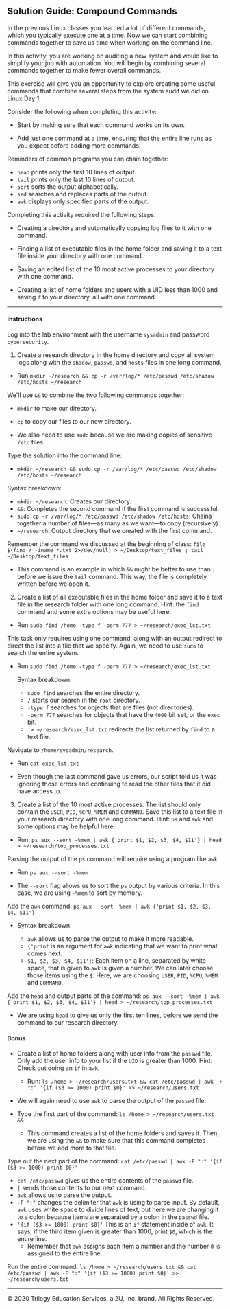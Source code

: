## Solution Guide: Compound Commands

In the previous Linux classes you learned a lot of different commands, which you typically execute one at a time. Now we can start combining commands together to save us time when working on the command line.

In this activity, you are working on auditing a new system and would like to simplify your job with automation. You will begin by combining several commands together to make fewer overall commands.

This exercise will give you an opportunity to explore creating some useful commands that combine several steps from the system audit we did on Linux Day 1.

Consider the following when completing this activity: 

  - Start by making sure that each command works on its own.

  - Add just one command at a time, ensuring that the entire line runs as you expect before adding more commands.

Reminders of common programs you can chain together:

- `head` prints only the first 10 lines of output.
- `tail` prints only the last 10 lines of output.
- `sort` sorts the output alphabetically.
- `sed`  searches and replaces parts of the output.
- `awk`  displays only specified parts of the output.


Completing this activity required the following steps:

- Creating a directory and automatically copying log files to it with one command.

- Finding a list of executable files in the home folder and saving it to a text file inside your directory with one command.

- Saving an edited list of the 10 most active processes to your directory with one command.

- Creating a list of home folders and users with a UID less than 1000 and saving it to your directory, all with one command.

---

#### Instructions

Log into the lab environment with the username `sysadmin` and password `cybersecurity`.

1. Create a research directory in the home directory and copy all system logs along with the `shadow`, `passwd`, and `hosts` files in one long command.

- Run `mkdir ~/research && cp -r /var/log/* /etc/passwd /etc/shadow /etc/hosts ~/research`

We'll use `&&` to combine the two following commands together:

- `mkdir` to make our directory.

- `cp` to copy our files to our new directory.

- We also need to use `sudo` because we are making copies of sensitive `/etc` files.

Type the solution into the command line:

- `mkdir ~/research && sudo cp -r /var/log/* /etc/passwd /etc/shadow /etc/hosts ~/research`

Syntax breakdown:

- `mkdir ~/research`: Creates our directory.
- `&&`: Completes the second command if the first command is successful.
- `sudo cp -r /var/log/* /etc/passwd /etc/shadow /etc/hosts`: Chains together a number of files—as many as we want—to copy (recursively). 
- `~/research`: Output directory that we created with the first command.

Remember the command we discussed at the beginning of class: `file $(find / -iname *.txt 2>/dev/null) > ~/Desktop/text_files ; tail ~/Desktop/text_files`

- This command is an example in which `&&` might be better to use than `;` before we issue the `tail` command. This way, the file is completely written before we open it.

2. Create a list of all executable files in the home folder and save it to a text file in the research folder with one long command.  Hint:  the `find` command and some extra options may be useful here.

- Run `sudo find /home -type f -perm 777 > ~/research/exec_lst.txt`

 This task only requires using one command, along with an output redirect to direct the list into a file that we specify. Again, we need to use `sudo` to search the entire system.

- Run `sudo find /home -type f -perm 777 > ~/research/exec_lst.txt`

   Syntax breakdown:

   - `sudo find` searches the entire directory.
   - `/` starts our search in the `root` directory.
   - `-type f` searches for objects that are files (not directories).
   - `-perm 777` searches for objects that have the `4000` bit set, or the `exec` bit.
   - ` > ~/research/exec_lst.txt` redirects the list returned by `find` to a text file.

Navigate to `/home/sysadmin/research`.

- Run `cat exec_lst.txt`

- Even though the last command gave us errors, our script told us it was ignoring those errors and continuing to read the other files that it did have access to. 

3. Create a list of the 10 most active processes. The list should only contain the `USER`, `PID`, `%CPU`, `%MEM` and `COMMAND`. Save this list to a text file in your research directory with one long command.  Hint:  `ps` and `awk` and some options may be helpful here.

- Run: `ps aux --sort -%mem | awk {'print $1, $2, $3, $4, $11'} | head > ~/research/top_processes.txt`

Parsing the output of the `ps` command will require using a program like `awk`.

   - Run `ps aux --sort -%mem`

   - The `--sort` flag allows us to sort the `ps` output by various criteria. In this case, we are using `-%mem` to sort by memory.

   Add the `awk` command: `ps aux --sort -%mem | awk {'print $1, $2, $3, $4, $11'}`

   - Syntax breakdown:

      - `awk` allows us to parse the output to make it more readable.
      - `{'print` is an argument for `awk` indicating that we want to print what comes next.
      - `$1, $2, $3, $4, $11'}`: Each item on a line, separated by white space, that is given to `awk` is given a number. We can later choose those items using the `$`. Here, we are choosing `USER`, `PID`, `%CPU`, `%MEM` and `COMMAND`.

Add the `head` and output parts of the command:
`ps aux --sort -%mem | awk {'print $1, $2, $3, $4, $11'} | head > ~/research/top_processes.txt`

- We are using `head` to give us only the first ten lines, before we send the command to our research directory.

#### Bonus

- Create a list of home folders along with user info from the `passwd` file. Only add the user info to your list if the `UID` is greater than 1000.  Hint:  Check out doing an `if` in `awk`.

   - Run: `ls /home > ~/research/users.txt && cat /etc/passwd | awk -F ":" '{if ($3 >= 1000) print $0}' >> ~/research/users.txt`


- We will again need to use `awk` to parse the output of the `passwd` file.

- Type the first part of the command: `ls /home > ~/research/users.txt &&`

   - This command creates a list of the home folders and saves it. Then, we are using the `&&` to make sure that this command completes before we add more to that file.

Type out the next part of the command: `cat /etc/passwd | awk -F ":" '{if ($3 >= 1000) print $0}'`

- `cat /etc/passwd` gives us the entire contents of the `passwd` file.
- `|` sends those contents to our next command.
- `awk` allows us to parse the output.
- `-F ":"` changes the delimiter that `awk` is using to parse input. By default, `awk` uses white space to divide lines of text, but here we are changing it to a colon because items are separated by a colon in the `passwd` file.
- `'{if ($3 >= 1000) print $0}'` This is an `if` statement inside of `awk`. It says, if the third item given is greater than 1000, print `$0`, which is the entire line.
   - Remember that `awk` assigns each item a number and the number `0` is assigned to the entire line. 
   
Run the entire command: `ls /home > ~/research/users.txt && cat /etc/passwd | awk -F ":" '{if ($3 >= 1000) print $0}' >> ~/research/users.txt`

---

© 2020 Trilogy Education Services, a 2U, Inc. brand. All Rights Reserved.    
